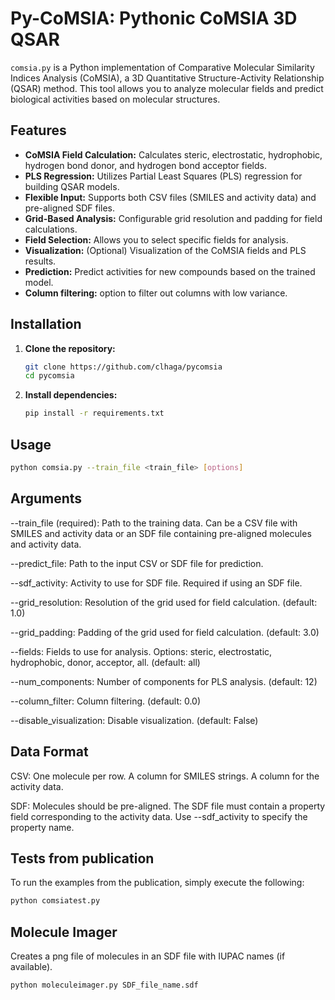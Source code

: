 # Py-CoMSIA: Pythonic CoMSIA 3D QSAR

`comsia.py` is a Python implementation of Comparative Molecular Similarity Indices Analysis (CoMSIA), a 3D Quantitative Structure-Activity Relationship (QSAR) method. This tool allows you to analyze molecular fields and predict biological activities based on molecular structures.

## Features

* **CoMSIA Field Calculation:** Calculates steric, electrostatic, hydrophobic, hydrogen bond donor, and hydrogen bond acceptor fields.
* **PLS Regression:** Utilizes Partial Least Squares (PLS) regression for building QSAR models.
* **Flexible Input:** Supports both CSV files (SMILES and activity data) and pre-aligned SDF files.
* **Grid-Based Analysis:** Configurable grid resolution and padding for field calculations.
* **Field Selection:** Allows you to select specific fields for analysis.
* **Visualization:** (Optional) Visualization of the CoMSIA fields and PLS results.
* **Prediction:** Predict activities for new compounds based on the trained model.
* **Column filtering:** option to filter out columns with low variance.

## Installation

1.  **Clone the repository:**

    ```bash
    git clone https://github.com/clhaga/pycomsia
    cd pycomsia
    ```

2.  **Install dependencies:**

    ```bash
    pip install -r requirements.txt 
    ```

## Usage

```bash
python comsia.py --train_file <train_file> [options]
```

## Arguments
--train_file (required): Path to the training data. Can be a CSV file with SMILES and activity data or an SDF file containing pre-aligned molecules and activity data.

--predict_file: Path to the input CSV or SDF file for prediction.

--sdf_activity: Activity to use for SDF file. Required if using an SDF file.

--grid_resolution: Resolution of the grid used for field calculation. (default: 1.0)

--grid_padding: Padding of the grid used for field calculation. (default: 3.0)

--fields: Fields to use for analysis. Options: steric, electrostatic, hydrophobic, donor, acceptor, all. (default: all)

--num_components: Number of components for PLS analysis. (default: 12)

--column_filter: Column filtering. (default: 0.0)

--disable_visualization: Disable visualization. (default: False)

## Data Format
CSV:
One molecule per row.
A column for SMILES strings.
A column for the activity data.

SDF:
Molecules should be pre-aligned.
The SDF file must contain a property field corresponding to the activity data.
Use --sdf_activity to specify the property name.

## Tests from publication

To run the examples from the publication, simply execute the following:

```bash
python comsiatest.py
```
## Molecule Imager

Creates a png file of molecules in an SDF file with IUPAC names (if available).

```bash
python moleculeimager.py SDF_file_name.sdf
```
